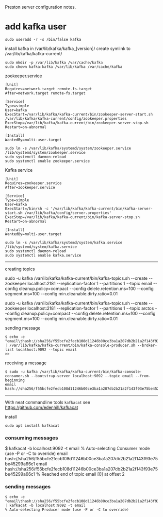 Preston server configuration notes.



# add kafka user
```
sudo useradd -r -s /bin/false kafka
```

install kafka in /var/lib/kafka/kafka_[version]/
create symlink to /var/lib/kafka/kafka-current/



```
sudo mkdir -p /var/lib/kafka /var/cache/kafka
sudo chown kafka:kafka /var/lib/kafka /var/cache/kafka
```


zookeeper.service
```
[Unit]
Requires=network.target remote-fs.target
After=network.target remote-fs.target

[Service]
Type=simple
User=kafka
ExecStart=/var/lib/kafka/kafka-current/bin/zookeeper-server-start.sh /var/lib/kafka/kafka-current/config/zookeeper.properties
ExecStop=/var/lib/kafka/kafka-current/bin/zookeeper-server-stop.sh
Restart=on-abnormal

[Install]
WantedBy=multi-user.target
```


```
sudo ln -s /var/lib/kafka/systemd/system/zookeeper.service /lib/systemd/system/zookeeper.service
sudo systemctl daemon-reload
sudo systemctl enable zookeeper.service
```

Kafka service
```
[Unit]
Requires=zookeeper.service
After=zookeeper.service

[Service]
Type=simple
User=kafka
ExecStart=/bin/sh -c '/var/lib/kafka/kafka-current/bin/kafka-server-start.sh /var/lib/kafka/config/server.properties'
ExecStop=/var/lib/kafka/kafka-current/bin/kafka-server-stop.sh
Restart=on-abnormal

[Install]
WantedBy=multi-user.target
```

```
sudo ln -s /var/lib/kafka/systemd/system/kafka.service /lib/systemd/system/kafka.service
sudo systemctl daemon-reload
sudo systemctl enable kafka.service
```

----
creating topics

sudo -u kafka /var/lib/kafka/kafka-current/bin/kafka-topics.sh --create --zookeeper localhost:2181 --replication-factor 1 --partitions 1 --topic email --config cleanup.policy=compact --config delete.retention.ms=100 --config segment.ms=100 --config min.cleanable.dirty.ratio=0.01

sudo -u kafka /var/lib/kafka/kafka-current/bin/kafka-topics.sh --create --zookeeper localhost:2181 --replication-factor 1 --partitions 1 --topic arctos --config cleanup.policy=compact --config delete.retention.ms=100 --config segment.ms=100 --config min.cleanable.dirty.ratio=0.01


sending message

```
$ echo -e "email\thash://sha256/f55bcfe2fecb108d11246b00ce3ba1a207db2b21a2f143f93e75be45299a66c1" | /var/lib/kafka/kafka-current/bin/kafka-console-producer.sh --broker-list localhost:9092 --topic email 
>>
```

receiving a message

```
$ sudo -u kafka /var/lib/kafka/kafka-current/bin/kafka-console-consumer.sh --bootstrap-server localhost:9092 --topic email --from-beginning
email	hash://sha256/f55bcfe2fecb108d11246b00ce3ba1a207db2b21a2f143f93e75be45299a66c1
```


---- 

With neat commandline tools ```kafkacat```
see https://github.com/edenhill/kafkacat

install
```
sudo apt install kafkacat
```

### consuming messages
$ kafkacat -b localhost:9092 -t email
% Auto-selecting Consumer mode (use -P or -C to override)
email	hash://sha256/f55bcfe2fecb108d11246b00ce3ba1a207db2b21a2f143f93e75be45299a66c1
email	hash://sha256/f55bcfe2fecb108d11246b00ce3ba1a207db2b21a2f143f93e75be45299a66c1
% Reached end of topic email [0] at offset 2


### sending messages
```
$ echo -e "email\thash://sha256/f55bcfe2fecb108d11246b00ce3ba1a207db2b21a2f143f93e75be45299a66c1" | kafkacat -b localhost:9092 -t email
% Auto-selecting Producer mode (use -P or -C to override)
```
